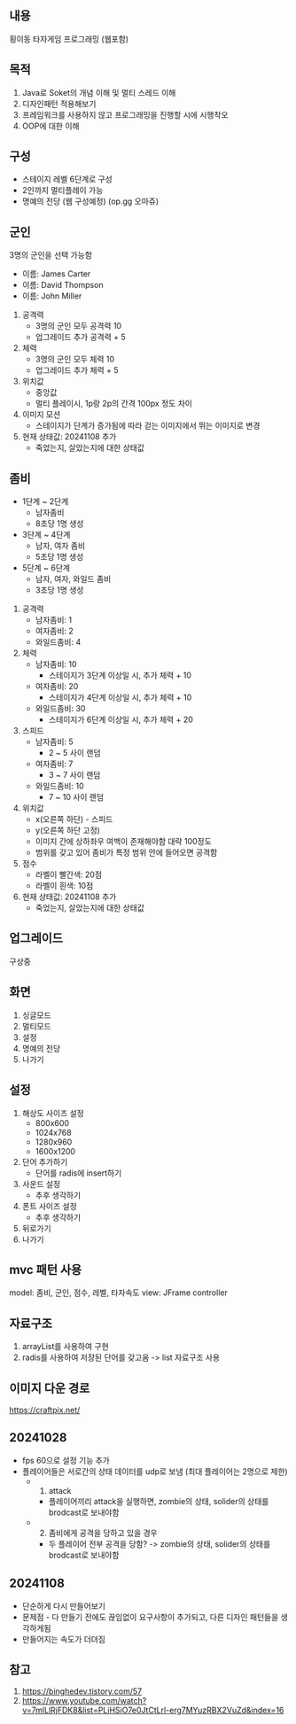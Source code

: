 ## 내용
횡이동 타자게임 프로그래밍 (웹포함)

## 목적
1. Java로 Soket의 개념 이해 및 멀티 스레드 이해
2. 디자인패턴 적용해보기
3. 프레임워크를 사용하지 않고 프로그래밍을 진행할 시에 시행착오
4. OOP에 대한 이해

## 구성
- 스테이지 레벨 6단계로 구성
- 2인까지 멀티플레이 가능
- 명예의 전당 (웹 구성예정) (op.gg 오마쥬)


## 군인
3명의 군인을 선택 가능함

- 이름: James Carter
- 이름: David Thompson
- 이름: John Miller

1. 공격력
    - 3명의 군인 모두 공격력 10
    - 업그레이드 추가 공격력 + 5
2. 체력
    - 3명의 군인 모두 체력 10
    - 업그레이드 추가 체력 + 5
3. 위치값
    - 중앙값
    - 멀티 플레이시, 1p랑 2p의 간격 100px 정도 차이
4. 이미지 모션
    - 스테이지가 단계가 증가됨에 따라 걷는 이미지에서 뛰는 이미지로 변경
5. 현재 상태값: 20241108 추가
    - 죽었는지, 살았는지에 대한 상태값


## 좀비
- 1단계 ~ 2단계
    - 남자좀비
    - 8초당 1명 생성
- 3단계 ~ 4단계
    - 남자, 여자 좀비
    - 5초당 1명 생성
- 5단계 ~ 6단계
    - 남자, 여자, 와일드 좀비
    - 3초당 1명 생성


1. 공격력
    - 남자좀비: 1
    - 여자좀비: 2
    - 와일드좀비: 4
2. 체력
    - 남자좀비: 10 
        - 스테이지가 3단계 이상일 시, 추가 체력 + 10
    - 여자좀비: 20
        - 스테이지가 4단계 이상일 시, 추가 체력 + 10
    - 와일드좀비: 30
        - 스테이지가 6단계 이상일 시, 추가 체력 + 20
3. 스피드
    - 남자좀비: 5
        - 2 ~ 5 사이 랜덤
    - 여자좀비: 7
        - 3 ~ 7 사이 랜덤
    - 와일드좀비: 10
        - 7 ~ 10 사이 랜덤
4. 위치값
    - x(오른쪽 하단) - 스피드 
    - y(오른쪽 하단 고정)
    - 이미지 간에 상하좌우 여백이 존재해야함 대략 100정도
    - 범위를 갖고 있어 좀비가 특정 범위 안에 들어오면 공격함
5. 점수
    - 라벨이 빨간색: 20점
    - 라벨이 흰색: 10점
6. 현재 상태값: 20241108 추가
    - 죽었는지, 살았는지에 대한 상태값

## 업그레이드
구상중

## 화면
1. 싱글모드
2. 멀티모드
3. 설정
4. 명예의 전당
5. 나가기

## 설정
1. 해상도 사이즈 설정
    - 800x600
    - 1024x768
    - 1280x960
    - 1600x1200
2. 단어 추가하기
    - 단어를 radis에 insert하기
3. 사운드 설정
    - 추후 생각하기
4. 폰트 사이즈 설정
    - 추후 생각하기
5. 뒤로가기
6. 나가기

## mvc 패턴 사용
model: 좀비, 군인, 점수, 레벨, 타자속도
view: JFrame
controller

## 자료구조
1. arrayList를 사용하여 구현
2. radis를 사용하여 저장된 단어를 갖고옴 -> list 자료구조 사용


## 이미지 다운 경로
https://craftpix.net/

## 20241028
- fps 60으로 설정 기능 추가
- 플레이어들은 서로간의 상태 데이터를 udp로 보냄 (최대 플레이어는 2명으로 제한)
    - 1. attack
        - 플레이어끼리 attack을 실행하면, zombie의 상태, solider의 상태를 brodcast로 보내야함
    - 2. 좀비에게 공격을 당하고 있을 경우 
        - 두 플레이어 전부 공격을 당함? -> zombie의 상태, solider의 상태를 brodcast로 보내야함

## 20241108
- 단순하게 다시 만들어보기
- 문제점 - 다 만들기 전에도 끊임없이 요구사항이 추가되고, 다른 디자인 패턴들을 생각하게됨
- 만들어지는 속도가 더뎌짐

## 참고
1. https://binghedev.tistory.com/57
2. https://www.youtube.com/watch?v=7mlLlRjFDK8&list=PLiHSiO7e0JtCtLrl-erg7MYuzRBX2VuZd&index=16


